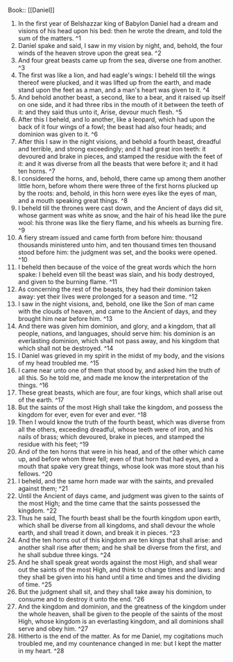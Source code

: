  Book:: [[Daniel]]
 1. In the first year of Belshazzar king of Babylon Daniel had a dream and visions of his head upon his bed: then he wrote the dream, and told the sum of the matters. ^1
 2. Daniel spake and said, I saw in my vision by night, and, behold, the four winds of the heaven strove upon the great sea. ^2
 3. And four great beasts came up from the sea, diverse one from another. ^3
 4. The first was like a lion, and had eagle's wings: I beheld till the wings thereof were plucked, and it was lifted up from the earth, and made stand upon the feet as a man, and a man's heart was given to it. ^4
 5. And behold another beast, a second, like to a bear, and it raised up itself on one side, and it had three ribs in the mouth of it between the teeth of it: and they said thus unto it, Arise, devour much flesh. ^5
 6. After this I beheld, and lo another, like a leopard, which had upon the back of it four wings of a fowl; the beast had also four heads; and dominion was given to it. ^6
 7. After this I saw in the night visions, and behold a fourth beast, dreadful and terrible, and strong exceedingly; and it had great iron teeth: it devoured and brake in pieces, and stamped the residue with the feet of it: and it was diverse from all the beasts that were before it; and it had ten horns. ^7
 8. I considered the horns, and, behold, there came up among them another little horn, before whom there were three of the first horns plucked up by the roots: and, behold, in this horn were eyes like the eyes of man, and a mouth speaking great things. ^8
 9. I beheld till the thrones were cast down, and the Ancient of days did sit, whose garment was white as snow, and the hair of his head like the pure wool: his throne was like the fiery flame, and his wheels as burning fire. ^9
 10. A fiery stream issued and came forth from before him: thousand thousands ministered unto him, and ten thousand times ten thousand stood before him: the judgment was set, and the books were opened. ^10
 11. I beheld then because of the voice of the great words which the horn spake: I beheld even till the beast was slain, and his body destroyed, and given to the burning flame. ^11
 12. As concerning the rest of the beasts, they had their dominion taken away: yet their lives were prolonged for a season and time. ^12
 13. I saw in the night visions, and, behold, one like the Son of man came with the clouds of heaven, and came to the Ancient of days, and they brought him near before him. ^13
 14. And there was given him dominion, and glory, and a kingdom, that all people, nations, and languages, should serve him: his dominion is an everlasting dominion, which shall not pass away, and his kingdom that which shall not be destroyed. ^14
 15. I Daniel was grieved in my spirit in the midst of my body, and the visions of my head troubled me. ^15
 16. I came near unto one of them that stood by, and asked him the truth of all this. So he told me, and made me know the interpretation of the things. ^16
 17. These great beasts, which are four, are four kings, which shall arise out of the earth. ^17
 18. But the saints of the most High shall take the kingdom, and possess the kingdom for ever, even for ever and ever. ^18
 19. Then I would know the truth of the fourth beast, which was diverse from all the others, exceeding dreadful, whose teeth were of iron, and his nails of brass; which devoured, brake in pieces, and stamped the residue with his feet; ^19
 20. And of the ten horns that were in his head, and of the other which came up, and before whom three fell; even of that horn that had eyes, and a mouth that spake very great things, whose look was more stout than his fellows. ^20
 21. I beheld, and the same horn made war with the saints, and prevailed against them; ^21
 22. Until the Ancient of days came, and judgment was given to the saints of the most High; and the time came that the saints possessed the kingdom. ^22
 23. Thus he said, The fourth beast shall be the fourth kingdom upon earth, which shall be diverse from all kingdoms, and shall devour the whole earth, and shall tread it down, and break it in pieces. ^23
 24. And the ten horns out of this kingdom are ten kings that shall arise: and another shall rise after them; and he shall be diverse from the first, and he shall subdue three kings. ^24
 25. And he shall speak great words against the most High, and shall wear out the saints of the most High, and think to change times and laws: and they shall be given into his hand until a time and times and the dividing of time. ^25
 26. But the judgment shall sit, and they shall take away his dominion, to consume and to destroy it unto the end. ^26
 27. And the kingdom and dominion, and the greatness of the kingdom under the whole heaven, shall be given to the people of the saints of the most High, whose kingdom is an everlasting kingdom, and all dominions shall serve and obey him. ^27
 28. Hitherto is the end of the matter. As for me Daniel, my cogitations much troubled me, and my countenance changed in me: but I kept the matter in my heart. ^28
